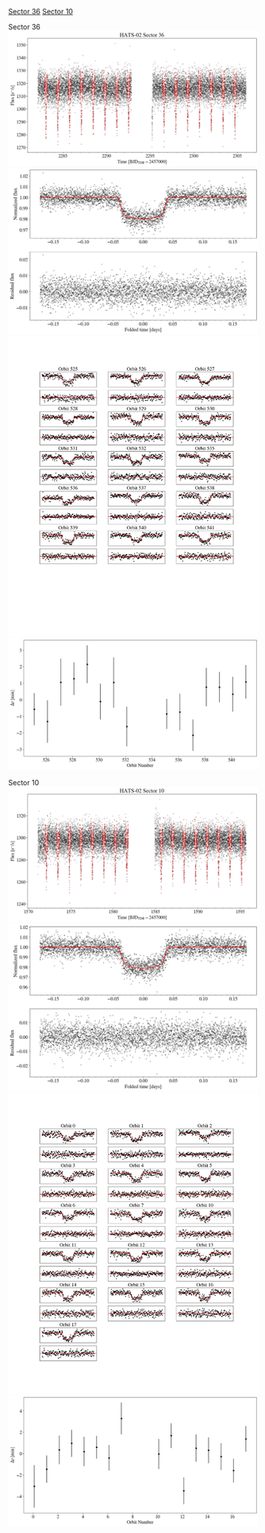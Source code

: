 [Sector 36](#sector36)
[Sector 10](#sector10)

<a name = "sector36"></a>
Sector 36
![alt text](/tt/HATS-02_Sector_36/HATS-02_Sector_36_a_TimeSeries.png)
![alt text](/tt/HATS-02_Sector_36/HATS-02_Sector_36_b_FoldedLightCurve.png)
![alt text](/tt/HATS-02_Sector_36/HATS-02_Sector_36_b_IndividualTransitsWithFit.png)
![alt text](/tt/HATS-02_Sector_36/HATS-02_Sector_36_c_TimingResiduals.png)

<a name = "sector10"></a>
Sector 10
![alt text](/tt/HATS-02_Sector_10/HATS-02_Sector_10_a_TimeSeries.png)
![alt text](/tt/HATS-02_Sector_10/HATS-02_Sector_10_b_FoldedLightCurve.png)
![alt text](/tt/HATS-02_Sector_10/HATS-02_Sector_10_b_IndividualTransitsWithFit.png)
![alt text](/tt/HATS-02_Sector_10/HATS-02_Sector_10_c_TimingResiduals.png)

